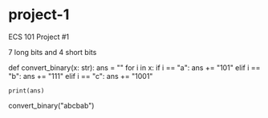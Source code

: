 # project-1
ECS 101 Project #1

7 long bits and 4 short bits 

def convert_binary(x: str):
    ans = ""
    for i in x:
       if i == "a":
           ans += "101"
       elif i == "b":
           ans += "111"
       elif i == "c":
           ans += "1001"
    
    print(ans)
convert_binary("abcbab")
